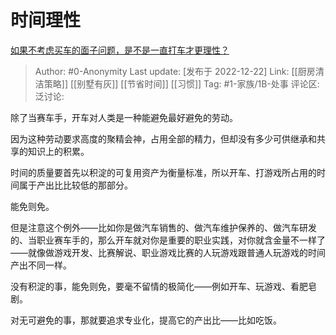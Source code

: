 # 时间理性
[如果不考虑买车的面子问题，是不是一直打车才更理性？](https://www.zhihu.com/question/573754491/answer/2811633756)
> Author: #0-Anonymity
> Last update: [发布于 2022-12-22]
> Link: [[厨房清洁策略]] [[别墅有灰]] [[节省时间]] [[习惯]]
> Tag: #1-家族/1B-处事
> 评论区:
> 泛讨论:

除了当赛车手，开车对人类是一种能避免最好避免的劳动。

因为这种劳动要求高度的聚精会神，占用全部的精力，但却没有多少可供继承和共享的知识上的积累。

时间的质量要首先以积淀的可复用资产为衡量标准，所以开车、打游戏所占用的时间属于产出比比较低的那部分。

能免则免。

但是注意这个例外——比如你是做汽车销售的、做汽车维护保养的、做汽车研发的、当职业赛车手的，那么开车就对你是重要的职业实践，对你就含金量不一样了——就像做游戏开发、比赛解说、职业游戏比赛的人玩游戏跟普通人玩游戏的时间产出不同一样。

没有积淀的事，能免则免，要毫不留情的极简化——例如开车、玩游戏、看肥皂剧。

对无可避免的事，那就要追求专业化，提高它的产出比——比如吃饭。
